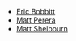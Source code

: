 - [Eric Bobbitt](https://github.com/ericb)
- [Matt Perera](https://github.com/matperera)
- [Matt Shelbourn](https://github.com/shelbourn)
